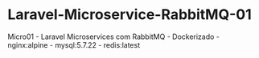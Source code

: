 # Laravel-Microservice-RabbitMQ-01
Micro01 - Laravel Microservices com RabbitMQ - Dockerizado - nginx:alpine - mysql:5.7.22 - redis:latest
